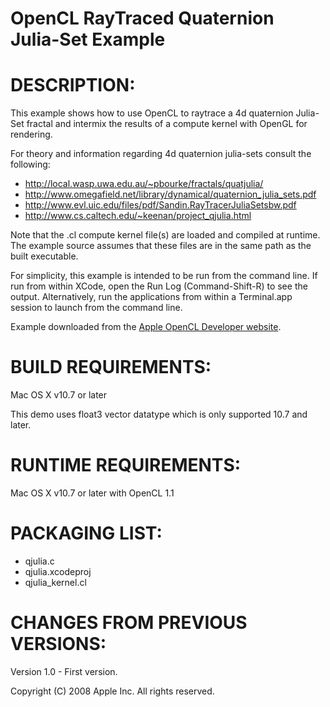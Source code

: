 OpenCL RayTraced Quaternion Julia-Set Example
=============================================

# DESCRIPTION:

This example shows how to use OpenCL to raytrace a 4d quaternion Julia-Set 
fractal and intermix the results of a compute kernel with OpenGL for rendering.

For theory and information regarding 4d quaternion julia-sets consult the following:

- http://local.wasp.uwa.edu.au/~pbourke/fractals/quatjulia/
- http://www.omegafield.net/library/dynamical/quaternion_julia_sets.pdf
- http://www.evl.uic.edu/files/pdf/Sandin.RayTracerJuliaSetsbw.pdf
- http://www.cs.caltech.edu/~keenan/project_qjulia.html

Note that the .cl compute kernel file(s) are loaded and compiled at
runtime.  The example source assumes that these files are in the same 
path as the built executable.

For simplicity, this example is intended to be run from the command line.
If run from within XCode, open the Run Log (Command-Shift-R) to see the 
output.  Alternatively, run the applications from within a Terminal.app 
session to launch from the command line.

Example downloaded from the [Apple OpenCL Developer website](https://developer.apple.com/opencl/).

# BUILD REQUIREMENTS:

Mac OS X v10.7 or later

This demo uses float3 vector datatype which is only supported 10.7 and later.

# RUNTIME REQUIREMENTS:

Mac OS X v10.7 or later with OpenCL 1.1

# PACKAGING LIST:

- qjulia.c
- qjulia.xcodeproj
- qjulia_kernel.cl

# CHANGES FROM PREVIOUS VERSIONS:

Version 1.0 - First version.

Copyright (C) 2008 Apple Inc. All rights reserved.
